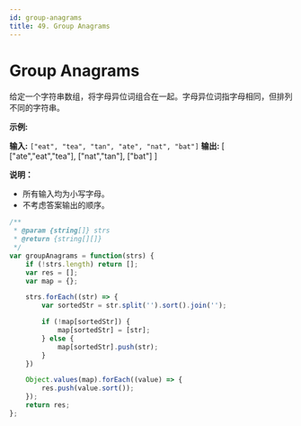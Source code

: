 ```yaml
---
id: group-anagrams
title: 49. Group Anagrams
---
```


# Group Anagrams

给定一个字符串数组，将字母异位词组合在一起。字母异位词指字母相同，但排列不同的字符串。

**示例:**

**输入:** `["eat", "tea", "tan", "ate", "nat", "bat"]` **输出:** \[ \["ate","eat","tea"], \["nat","tan"], \["bat"] ]

**说明：**

-   所有输入均为小写字母。
-   不考虑答案输出的顺序。



```javascript
/**
 * @param {string[]} strs
 * @return {string[][]}
 */
var groupAnagrams = function(strs) {
	if (!strs.length) return [];
	var res = [];
	var map = {};

	strs.forEach((str) => {
		var sortedStr = str.split('').sort().join('');

		if (!map[sortedStr]) {
			map[sortedStr] = [str];
		} else {
			map[sortedStr].push(str);
		}
	})

	Object.values(map).forEach((value) => {
		res.push(value.sort());
	});
	return res;
};
```